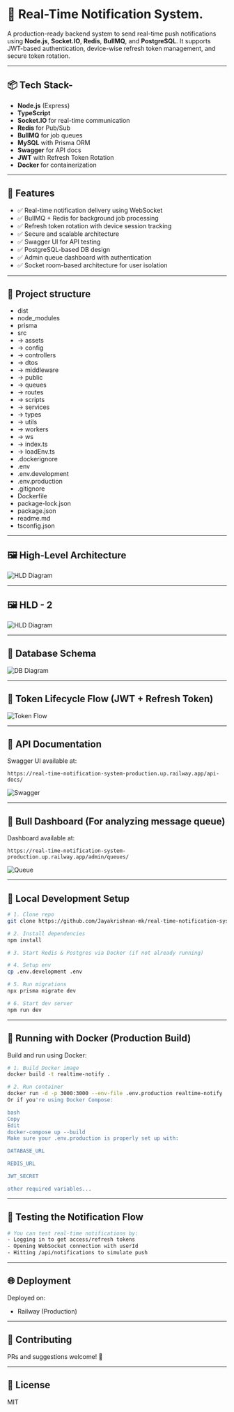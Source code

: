 
# 🔔 Real-Time Notification System.

A production-ready backend system to send real-time push notifications using **Node.js**, **Socket.IO**, **Redis**, **BullMQ**, and **PostgreSQL**. It supports JWT-based authentication, device-wise refresh token management, and secure token rotation.

---

## 📦 Tech Stack-

- **Node.js** (Express)
- **TypeScript**
- **Socket.IO** for real-time communication
- **Redis** for Pub/Sub
- **BullMQ** for job queues
- **MySQL** with Prisma ORM
- **Swagger** for API docs
- **JWT** with Refresh Token Rotation
- **Docker** for containerization

---

## 🧠 Features

- ✅ Real-time notification delivery using WebSocket
- ✅ BullMQ + Redis for background job processing
- ✅ Refresh token rotation with device session tracking
- ✅ Secure and scalable architecture
- ✅ Swagger UI for API testing
- ✅ PostgreSQL-based DB design
- ✅ Admin queue dashboard with authentication
- ✅ Socket room-based architecture for user isolation

---


## 📂 Project structure

- dist
- node_modules
- prisma
- src
- ->      assets
- ->      config
- ->      controllers
- ->      dtos
- ->      middleware
- ->      public
- ->      queues
- ->      routes
- ->      scripts
- ->      services
- ->      types
- ->      utils
- ->      workers
- ->      ws
- ->      index.ts
- ->      loadEnv.ts
- .dockerignore
- .env
- .env.development
- .env.production
- .gitignore
- Dockerfile
- package-lock.json
- package.json
- readme.md
- tsconfig.json

---

## 🖼️ High-Level Architecture

![HLD Diagram](./src/assets/HLD-noti.png)

---

## 🖼️ HLD - 2

![HLD Diagram](./src/assets/HLD-2-notification-system.png)

---

## 🧱 Database Schema

![DB Diagram](./src/assets/db_diagram-realtime-chatApp.png)

---

## 🔐 Token Lifecycle Flow (JWT + Refresh Token)

![Token Flow](./src/assets/flowchart_diagram_illustrates_the_JSON_Web_Token.png.png)

---

## 🔌 API Documentation

Swagger UI available at:

```
https://real-time-notification-system-production.up.railway.app/api-docs/
```

![Swagger](./src/assets/openApi-SWAGGER.png)

---

## 🔐 Bull Dashboard (For analyzing message queue)

Dashboard available at:

```
https://real-time-notification-system-production.up.railway.app/admin/queues/
```

![Queue](./src/assets/bullMQ-Dashboard.png)

---

## 🚀 Local Development Setup

```bash
# 1. Clone repo
git clone https://github.com/Jayakrishnan-mk/real-time-notification-system

# 2. Install dependencies
npm install

# 3. Start Redis & Postgres via Docker (if not already running)

# 4. Setup env
cp .env.development .env

# 5. Run migrations
npx prisma migrate dev

# 6. Start dev server
npm run dev
```

---

## 🐳 Running with Docker (Production Build)

Build and run using Docker:

```bash
# 1. Build Docker image
docker build -t realtime-notify .

# 2. Run container
docker run -d -p 3000:3000 --env-file .env.production realtime-notify
Or if you're using Docker Compose:

bash
Copy
Edit
docker-compose up --build
Make sure your .env.production is properly set up with:

DATABASE_URL

REDIS_URL

JWT_SECRET

other required variables...
```

---

## 🧪 Testing the Notification Flow

```bash
# You can test real-time notifications by:
- Logging in to get access/refresh tokens
- Opening WebSocket connection with userId
- Hitting /api/notifications to simulate push
```

---

## 🌐 Deployment

Deployed on:
- Railway (Production)

---

## 🤝 Contributing

PRs and suggestions welcome! 🙌

---

## 📄 License

MIT
